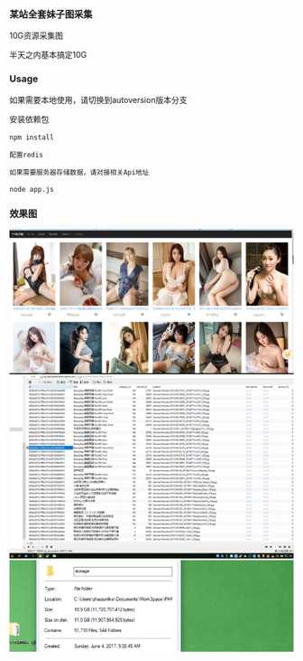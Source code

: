 ### 某站全套妹子图采集
10G资源采集图

半天之内基本搞定10G


### Usage

如果需要本地使用，请切换到autoversion版本分支

安装依赖包
```$xslt
npm install
```

```$xslt
配置redis
```

```$xslt
如果需要服务器存储数据，请对接相关Api地址
```

```$xslt
node app.js
```

### 效果图
![](./readme/1.png)
![](./readme/2.png)
![](./readme/4.png)